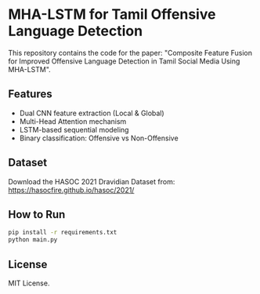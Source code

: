 # MHA-LSTM for Tamil Offensive Language Detection

This repository contains the code for the paper: "Composite Feature Fusion for Improved Offensive Language Detection in Tamil Social Media Using MHA-LSTM".

## Features
- Dual CNN feature extraction (Local & Global)
- Multi-Head Attention mechanism
- LSTM-based sequential modeling
- Binary classification: Offensive vs Non-Offensive

## Dataset
Download the HASOC 2021 Dravidian Dataset from: https://hasocfire.github.io/hasoc/2021/

## How to Run
```bash
pip install -r requirements.txt
python main.py
```

## License
MIT License.

